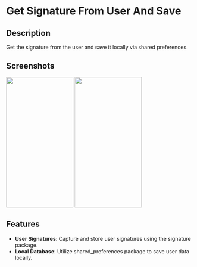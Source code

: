 # Get Signature From User And Save


## Description

Get the signature from the user and save it locally via shared preferences.
## Screenshots
<img src="https://github.com/eminyazan/site_kargo_takibi/assets/61870480/45fb828e-c433-4cc8-991b-e435114d525b" width="180" height="350">
<img src="https://github.com/eminyazan/site_kargo_takibi/assets/61870480/dc249673-e162-4b35-8669-de2524487f20" width="180" height="350">

## Features

- **User Signatures**: Capture and store user signatures using the signature package.
- **Local Database**: Utilize shared_preferences package to save user data locally.


